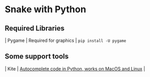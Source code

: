 # Snake with Python

## Required Libraries

| Pygame | Required for graphics | `pip install -U pygame`

## Some support tools

| Kite | [Autocomplete code in Python, works on MacOS and Linux](https://kite.com) |